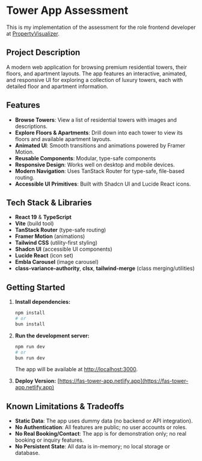 # Tower App Assessment

This is my implementation of the assessment for the role frontend developer at [PropertyVisualizer](https://propertyvisualizer.com).

## Project Description

A modern web application for browsing premium residential towers, their floors, and apartment layouts. The app features an interactive, animated, and responsive UI for exploring a collection of luxury towers, each with detailed floor and apartment information.

## Features

- **Browse Towers**: View a list of residential towers with images and descriptions.
- **Explore Floors & Apartments**: Drill down into each tower to view its floors and available apartment layouts.
- **Animated UI**: Smooth transitions and animations powered by Framer Motion.
- **Reusable Components**: Modular, type-safe components
- **Responsive Design**: Works well on desktop and mobile devices.
- **Modern Navigation**: Uses TanStack Router for type-safe, file-based routing.
- **Accessible UI Primitives**: Built with Shadcn UI and Lucide React icons.

## Tech Stack & Libraries

- **React 19** & **TypeScript**
- **Vite** (build tool)
- **TanStack Router** (type-safe routing)
- **Framer Motion** (animations)
- **Tailwind CSS** (utility-first styling)
- **Shadcn UI** (accessible UI components)
- **Lucide React** (icon set)
- **Embla Carousel** (image carousel)
- **class-variance-authority**, **clsx**, **tailwind-merge** (class merging/utilities)

## Getting Started

1. **Install dependencies:**
   ```sh
   npm install
   # or
   bun install
   ```
2. **Run the development server:**

   ```sh
   npm run dev
   # or
   bun run dev
   ```

   The app will be available at [http://localhost:3000](http://localhost:3000).

3. **Deploy Version:**
   [https://fas-tower-app.netlify.app](https://fas-tower-app.netlify.app)

## Known Limitations & Tradeoffs

- **Static Data**: The app uses dummy data (no backend or API integration).
- **No Authentication**: All features are public; no user accounts or roles.
- **No Real Booking/Contact**: The app is for demonstration only; no real booking or inquiry features.
- **No Persistent State**: All data is in-memory; no local storage or database.
